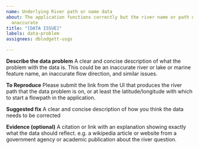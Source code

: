 ```yaml
---
name: Underlying River path or name data
about: The application functions correctly but the river name or path or shape is
  anaccurate
title: "[DATA ISSUE]"
labels: data-problem
assignees: dblodgett-usgs

---
```


**Describe the data problem**
A clear and concise description of what the problem with the data is. This could be an inaccurate river or lake or marine feature name, an inaccurate flow direction, and similar issues.

**To Reproduce**
Please submit the link from the UI that produces the river path that the data problem is on, or at least the latitude/longitude with which to start a flowpath in the application.

**Suggested fix**
A clear and concise description of how you think the data needs to be corrected

**Evidence (optional)**
A citation or link with an explanation showing exactly what the data should reflect. e.g. a wikipedia article or website from a government agency or academic publication about the river question.
